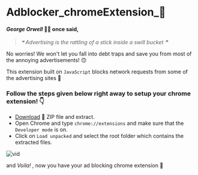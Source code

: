 # Adblocker_chromeExtension_🧩
####  *George Orwell* 👨‍🏫 once said,
> *❝ Advertising is the rattling of a stick inside a swill bucket ❞*
 
 No worries! We won't let you fall into debt traps and save you from most of the annoying advertisements! 🙃
 
 This extension built on `JavaScript` blocks network requests from some of the advertising sites 🚫
### Follow the steps given below right away to setup your chrome extension! 👇
- [Download](https://github.com/Mukheem1603/Adblocker_chromeExtension_/archive/master.zip) 🔰 ZIP file and extract.
- Open Chrome and type `chrome://extensions` and make sure that the `Developer mode` is on.
- Click on `Load unpacked` and select the root folder which contains the extracted files.

 ![vid](./icons/walkthrough.gif)

 and *Voila!* , now you have your ad blocking chrome extension 🌟
